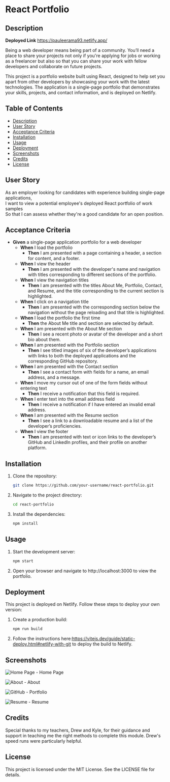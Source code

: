 # React Portfolio

## Description

**Deployed Link** https://pauleerama93.netlify.app/

Being a web developer means being part of a community. You’ll need a place to share your projects not only if you're applying for jobs or working as a freelancer but also so that you can share your work with fellow developers and collaborate on future projects.

This project is a portfolio website built using React, designed to help set you apart from other developers by showcasing your work with the latest technologies. The application is a single-page portfolio that demonstrates your skills, projects, and contact information, and is deployed on Netlify.


## Table of Contents
- [Description](#description)
- [User Story](#user-story)
- [Acceptance Criteria](#acceptance-criteria)
- [Installation](#installation)
- [Usage](#usage)
- [Deployment](#deployment)
- [Screenshots](#screenshots)
- [Credits](#credits)
- [License](#license)

## User Story

As an employer looking for candidates with experience building single-page applications,  
I want to view a potential employee's deployed React portfolio of work samples  
So that I can assess whether they're a good candidate for an open position.

## Acceptance Criteria

- **Given** a single-page application portfolio for a web developer
  - **When** I load the portfolio
    - **Then** I am presented with a page containing a header, a section for content, and a footer.
  - **When** I view the header
    - **Then** I am presented with the developer's name and navigation with titles corresponding to different sections of the portfolio.
  - **When** I view the navigation titles
    - **Then** I am presented with the titles About Me, Portfolio, Contact, and Resume, and the title corresponding to the current section is highlighted.
  - **When** I click on a navigation title
    - **Then** I am presented with the corresponding section below the navigation without the page reloading and that title is highlighted.
  - **When** I load the portfolio the first time
    - **Then** the About Me title and section are selected by default.
  - **When** I am presented with the About Me section
    - **Then** I see a recent photo or avatar of the developer and a short bio about them.
  - **When** I am presented with the Portfolio section
    - **Then** I see titled images of six of the developer’s applications with links to both the deployed applications and the corresponding GitHub repository.
  - **When** I am presented with the Contact section
    - **Then** I see a contact form with fields for a name, an email address, and a message.
  - **When** I move my cursor out of one of the form fields without entering text
    - **Then** I receive a notification that this field is required.
  - **When** I enter text into the email address field
    - **Then** I receive a notification if I have entered an invalid email address.
  - **When** I am presented with the Resume section
    - **Then** I see a link to a downloadable resume and a list of the developer’s proficiencies.
  - **When** I view the footer
    - **Then** I am presented with text or icon links to the developer’s GitHub and LinkedIn profiles, and their profile on another platform.

## Installation

1. Clone the repository:
   ```sh
   git clone https://github.com/your-username/react-portfolio.git

2. Navigate to the project directory:
    ```sh
    cd react-portfolio
3. Install the dependencies:
    ```sh
    npm install

## Usage
1. Start the development server:
    ```sh
    npm start
2. Open your browser and navigate to http://localhost:3000 to view the portfolio.

## Deployment
This project is deployed on Netlify. Follow these steps to deploy your own version:

1. Create a production build:
    ```sh
    npm run build
2. Follow the instructions here:https://vitejs.dev/guide/static-deploy.html#netlify-with-git to deploy the build to Netlify. 

## Screenshots
![Home Page](./images/HomePage.png) - Home Page

![About](./images/About.png) - About

![GitHub](./images/GitHub.png) - Portfolio

![Resume](./images/Resume.png) - Resume 
## Credits
Special thanks to my teachers, Drew and Kyle, for their guidance and support in teaching me the right methods to complete this module. Drew's speed runs were particularly helpful.

## License
This project is licensed under the MIT License. See the LICENSE file for details.


